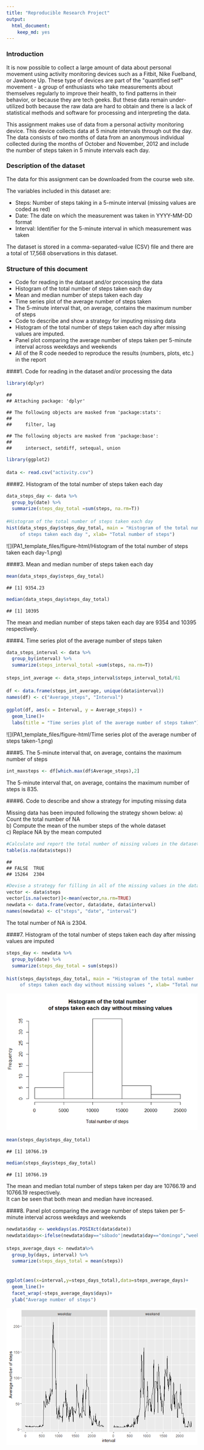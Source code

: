 ```yaml
---
title: "Reproducible Research Project"
output: 
  html_document: 
    keep_md: yes
---
```




### Introduction

It is now possible to collect a large amount of data about personal movement using activity monitoring devices such as a Fitbit, Nike Fuelband, or Jawbone Up. These type of devices are part of the "quantified self" movement - a group of enthusiasts who take measurements about themselves regularly to improve their health, to find patterns in their behavior, or because they are tech geeks. But these data remain under-utilized both because the raw data are hard to obtain and there is a lack of statistical methods and software for processing and interpreting the data.  

This assignment makes use of data from a personal activity monitoring device. This device collects data at 5 minute intervals through out the day. The data consists of two months of data from an anonymous individual collected during the months of October and November, 2012 and include the number of steps taken in 5 minute intervals each day.  

### Description of the dataset

The data for this assignment can be downloaded from the course web site.

The variables included in this dataset are:

  - Steps: Number of steps taking in a 5-minute interval (missing values are coded as red)
  - Date: The date on which the measurement was taken in YYYY-MM-DD format
  - Interval: Identifier for the 5-minute interval in which measurement was taken

The dataset is stored in a comma-separated-value (CSV) file and there are a total of 17,568 observations in this dataset.

### Structure of this document

  - Code for reading in the dataset and/or processing the data
  - Histogram of the total number of steps taken each day
  - Mean and median number of steps taken each day
  - Time series plot of the average number of steps taken
  - The 5-minute interval that, on average, contains the maximum number of steps
  - Code to describe and show a strategy for imputing missing data
  - Histogram of the total number of steps taken each day after missing values are imputed.
  - Panel plot comparing the average number of steps taken per 5-minute interval across weekdays and weekends
  - All of the R code needed to reproduce the results (numbers, plots, etc.) in the report


####1. Code for reading in the dataset and/or processing the data


```r
library(dplyr)
```

```
## 
## Attaching package: 'dplyr'
```

```
## The following objects are masked from 'package:stats':
## 
##     filter, lag
```

```
## The following objects are masked from 'package:base':
## 
##     intersect, setdiff, setequal, union
```

```r
library(ggplot2)

data <- read.csv("activity.csv")
```

####2. Histogram of the total number of steps taken each day


```r
data_steps_day <- data %>% 
  group_by(date) %>% 
  summarize(steps_day_total =sum(steps, na.rm=T))

#Histogram of the total number of steps taken each day
hist(data_steps_day$steps_day_total, main = "Histogram of the total number
     of steps taken each day ", xlab= "Total number of steps")
```

![](PA1_template_files/figure-html/Histogram of the total number of steps taken each day-1.png)<!-- -->

####3. Mean and median number of steps taken each day


```r
mean(data_steps_day$steps_day_total)
```

```
## [1] 9354.23
```

```r
median(data_steps_day$steps_day_total)
```

```
## [1] 10395
```

The mean and median number of steps taken each day are 9354 and 10395 respectively.


####4. Time series plot of the average number of steps taken


```r
data_steps_interval <- data %>% 
  group_by(interval) %>% 
  summarize(steps_interval_total =sum(steps, na.rm=T))

steps_int_average <- data_steps_interval$steps_interval_total/61

df <- data.frame(steps_int_average, unique(data$interval))
names(df) <- c("Average_steps", "Interval")

ggplot(df, aes(x = Interval, y = Average_steps)) +
  geom_line()+
  labs(title = "Time series plot of the average number of steps taken")
```

![](PA1_template_files/figure-html/Time series plot of the average number of steps taken-1.png)<!-- -->

####5. The 5-minute interval that, on average, contains the maximum number of steps


```r
int_maxsteps <- df[which.max(df$Average_steps),2] 
```

The 5-minute interval that, on average, contains the maximum number of steps is 835.

####6. Code to describe and show a strategy for imputing missing data

Missing data has been imputed following the strategy shown below:
  a) Count the total number of NA  
  b) Compute the mean of the number steps of the whole dataset  
  c) Replace NA by the mean computed  
  

```r
#Calculate and report the total number of missing values in the dataset
table(is.na(data$steps))
```

```
## 
## FALSE  TRUE 
## 15264  2304
```

```r
#Devise a strategy for filling in all of the missing values in the dataset.
vector <- data$steps
vector[is.na(vector)]<-mean(vector,na.rm=TRUE)
newdata <- data.frame(vector, data$date, data$interval)
names(newdata) <- c("steps", "date", "interval")
```
  The total number of NA is 2304.  
  

####7. Histogram of the total number of steps taken each day after missing values are imputed


```r
steps_day <- newdata %>% 
  group_by(date) %>% 
  summarize(steps_day_total = sum(steps))

hist(steps_day$steps_day_total, main = "Histogram of the total number
     of steps taken each day without missing values ", xlab= "Total number of steps")
```

![](PA1_template_files/figure-html/unnamed-chunk-2-1.png)<!-- -->

```r
mean(steps_day$steps_day_total)
```

```
## [1] 10766.19
```

```r
median(steps_day$steps_day_total)
```

```
## [1] 10766.19
```
  The mean and median total number of steps taken per day are 10766.19 and 10766.19 respectively.   
  It can be seen that both mean and median have increased.

####8. Panel plot comparing the average number of steps taken per 5-minute interval across weekdays and weekends


```r
newdata$day <- weekdays(as.POSIXct(data$date))
newdata$days<-ifelse(newdata$day=="sábado"|newdata$day=="domingo","weekend","weekday")

steps_average_days <- newdata%>% 
  group_by(days, interval) %>% 
  summarize(steps_days_total = mean(steps))


ggplot(aes(x=interval,y=steps_days_total),data=steps_average_days)+
  geom_line()+
  facet_wrap(~steps_average_days$days)+
  ylab("Average number of steps")
```

![](PA1_template_files/figure-html/unnamed-chunk-3-1.png)<!-- -->

